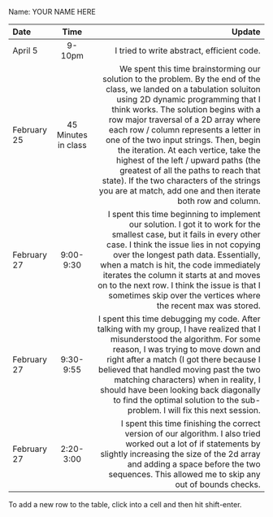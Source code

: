 Name: YOUR NAME HERE

| Date        |        Time         |                                                                                                                                                                                                                                                                                                                                                                                                                                                                                                                                                                 Update |
|:------------|:-------------------:|-----------------------------------------------------------------------------------------------------------------------------------------------------------------------------------------------------------------------------------------------------------------------------------------------------------------------------------------------------------------------------------------------------------------------------------------------------------------------------------------------------------------------------------------------------------------------:|
| April 5     |       9-10pm        |                                                                                                                                                                                                                                                                                                                                                                                                                                                                                                                             I tried to write abstract, efficient code. |
| February 25 | 45 Minutes in class | We spent this time brainstorming our solution to the problem. By the end of the class, we landed on a tabulation soluiton using 2D dynamic programming that I think works. The solution begins with a row major traversal of a 2D array where each row / column represents a letter in one of the two input strings. Then, begin the iteration. At each vertice, take the highest of the left / upward paths (the greatest of all the paths to reach that state). If the two characters of the strings you are at match, add one and then iterate both row and column. |
| February 27 |      9:00-9:30      |                                                                                                                                                 I spent this time beginning to implement our solution. I got it to work for the smallest case, but it fails in every other case. I think the issue lies in not copying over the longest path data. Essentially, when a match is hit, the code immediately iterates the column it starts at and moves on to the next row. I think the issue is that I sometimes skip over the vertices where the recent max was stored. |
| February 27 |      9:30-9:55      |                                                                                                                                              I spent this time debugging my code. After talking with my group, I have realized that I misunderstood the algorithm. For some reason, I was trying to move down and right after a match (I got there because I believed that handled moving past the two matching characters) when in reality, I should have been looking back diagonally to find the optimal solution to the sub-problem. I will fix this next session. |
| February 27 |      2:20-3:00      |                                                                                                                                                                                                                                                                                                        I spent this time finishing the correct version of our algorithm. I also tried worked out a lot of if statements by slightly increasing the size of the 2d array and adding a space before the two sequences. This allowed me to skip any out of bounds checks. |


To add a new row to the table, click into a cell and then hit shift-enter.